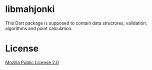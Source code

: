 libmahjonki
===========

This Dart package is supposed to contain data structures, validation, algorithms and point calculation.

License
=======

[Mozilla Public License 2.0](http://www.mozilla.org/MPL/2.0/)
